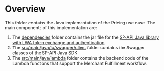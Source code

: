 # Overview
This folder contains the Java implementation of the Pricing use case. The main components of this implementation are:
1. The [dependencies](dependencies) folder contains the jar file for the [SP-API Java library with LWA token exchange and authentication](https://developer-docs.amazon.com/sp-api/docs/generating-a-java-sdk-with-lwa-token-exchange-and-authentication)
2. The [src/main/java/io/swagger/client](src/main/java/io/swagger/client) folder contains the Swagger classes of the SP-API Java SDK
3. The [src/main/java/lambda](src/main/java/lambda) folder contains the backend code of the Lambda functions that support the Merchant Fulfillment workflow.